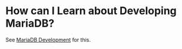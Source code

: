 
# How can I Learn about Developing MariaDB?

See [MariaDB Development](../../../../general-resources/learning-and-training/training-and-tutorials/advanced-mariadb-articles/development-articles/general-development-information/development-plans/old-plans/mariadb-development-meeting-lisbon/README.md) for this.

